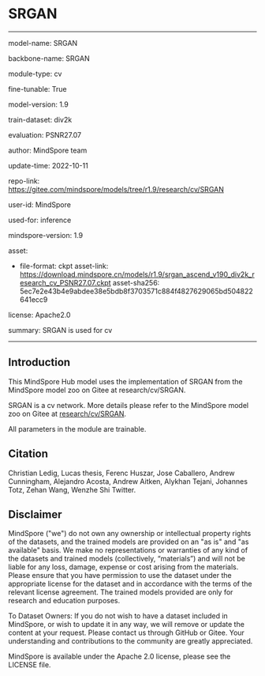 # SRGAN

---

model-name: SRGAN

backbone-name: SRGAN

module-type: cv

fine-tunable: True

model-version: 1.9

train-dataset: div2k

evaluation: PSNR27.07

author: MindSpore team

update-time: 2022-10-11

repo-link: <https://gitee.com/mindspore/models/tree/r1.9/research/cv/SRGAN>

user-id: MindSpore

used-for: inference

mindspore-version: 1.9

asset:

-
    file-format: ckpt
    asset-link: <https://download.mindspore.cn/models/r1.9/srgan_ascend_v190_div2k_research_cv_PSNR27.07.ckpt>
    asset-sha256: 5ec7e2e43b4e9abdee38e5bdb8f3703571c884f4827629065bd504822641ecc9

license: Apache2.0

summary: SRGAN is used for cv

---

## Introduction

This MindSpore Hub model uses the implementation of SRGAN from the MindSpore model zoo on Gitee at research/cv/SRGAN.

SRGAN is a cv network. More details please refer to the MindSpore model zoo on Gitee at [research/cv/SRGAN](https://gitee.com/mindspore/models/blob/r1.9/research/cv/SRGAN/README.md).

All parameters in the module are trainable.

## Citation

Christian Ledig, Lucas thesis, Ferenc Huszar, Jose Caballero, Andrew Cunningham, Alejandro Acosta, Andrew Aitken, Alykhan Tejani, Johannes Totz, Zehan Wang, Wenzhe Shi Twitter.

## Disclaimer

MindSpore ("we") do not own any ownership or intellectual property rights of the datasets, and the trained models are provided on an "as is" and "as available" basis. We make no representations or warranties of any kind of the datasets and trained models (collectively, “materials”) and will not be liable for any loss, damage, expense or cost arising from the materials. Please ensure that you have permission to use the dataset under the appropriate license for the dataset and in accordance with the terms of the relevant license agreement. The trained models provided are only for research and education purposes.

To Dataset Owners: If you do not wish to have a dataset included in MindSpore, or wish to update it in any way, we will remove or update the content at your request. Please contact us through GitHub or Gitee. Your understanding and contributions to the community are greatly appreciated.

MindSpore is available under the Apache 2.0 license, please see the LICENSE file.
